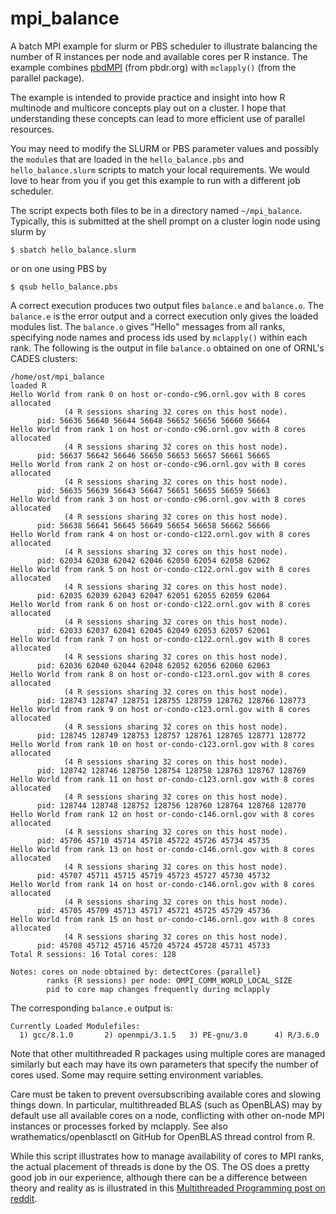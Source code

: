 # mpi_balance 

A batch MPI example for slurm or PBS scheduler to illustrate balancing
the number of R instances per node and available cores per R
instance. The example combines
[pbdMPI](https://github.com/RBigData/pbdMPI) (from pbdr.org) with
`mclapply()` (from the parallel package).

The example is intended to provide practice and insight into how R
multinode and multicore concepts play out on a cluster. I hope that
understanding these concepts can lead to more efficient use of
parallel resources.

You may need to modify the SLURM or PBS parameter values and possibly
the `module`s that are loaded in the `hello_balance.pbs` and
`hello_balance.slurm` scripts to match your local requirements. We
would love to hear from you if you get this example to run with a
different job scheduler.

The script expects both files to be in a directory named
`~/mpi_balance`. Typically, this is submitted at the shell prompt on a
cluster login node using slurm by

```{sh}
$ sbatch hello_balance.slurm
```
or on one using PBS by
```{sh}
$ qsub hello_balance.pbs 
```

A correct execution produces two output files `balance.e` and
`balance.o`. The `balance.e` is the error output and a correct
execution only gives the loaded modules list. The `balance.o` gives
"Hello" messages from all ranks, specifying node names and process ids
used by `mclapply()` within each rank. The following is the output in
file `balance.o` obtained on one of ORNL's CADES clusters:

```
/home/ost/mpi_balance
loaded R
Hello World from rank 0 on host or-condo-c96.ornl.gov with 8 cores allocated
            (4 R sessions sharing 32 cores on this host node).
      pid: 56636 56640 56644 56648 56652 56656 56660 56664
Hello World from rank 1 on host or-condo-c96.ornl.gov with 8 cores allocated
            (4 R sessions sharing 32 cores on this host node).
      pid: 56637 56642 56646 56650 56653 56657 56661 56665
Hello World from rank 2 on host or-condo-c96.ornl.gov with 8 cores allocated
            (4 R sessions sharing 32 cores on this host node).
      pid: 56635 56639 56643 56647 56651 56655 56659 56663
Hello World from rank 3 on host or-condo-c96.ornl.gov with 8 cores allocated
            (4 R sessions sharing 32 cores on this host node).
      pid: 56638 56641 56645 56649 56654 56658 56662 56666
Hello World from rank 4 on host or-condo-c122.ornl.gov with 8 cores allocated
            (4 R sessions sharing 32 cores on this host node).
      pid: 62034 62038 62042 62046 62050 62054 62058 62062
Hello World from rank 5 on host or-condo-c122.ornl.gov with 8 cores allocated
            (4 R sessions sharing 32 cores on this host node).
      pid: 62035 62039 62043 62047 62051 62055 62059 62064
Hello World from rank 6 on host or-condo-c122.ornl.gov with 8 cores allocated
            (4 R sessions sharing 32 cores on this host node).
      pid: 62033 62037 62041 62045 62049 62053 62057 62061
Hello World from rank 7 on host or-condo-c122.ornl.gov with 8 cores allocated
            (4 R sessions sharing 32 cores on this host node).
      pid: 62036 62040 62044 62048 62052 62056 62060 62063
Hello World from rank 8 on host or-condo-c123.ornl.gov with 8 cores allocated
            (4 R sessions sharing 32 cores on this host node).
      pid: 128743 128747 128751 128755 128759 128762 128766 128773
Hello World from rank 9 on host or-condo-c123.ornl.gov with 8 cores allocated
            (4 R sessions sharing 32 cores on this host node).
      pid: 128745 128749 128753 128757 128761 128765 128771 128772
Hello World from rank 10 on host or-condo-c123.ornl.gov with 8 cores allocated
            (4 R sessions sharing 32 cores on this host node).
      pid: 128742 128746 128750 128754 128758 128763 128767 128769
Hello World from rank 11 on host or-condo-c123.ornl.gov with 8 cores allocated
            (4 R sessions sharing 32 cores on this host node).
      pid: 128744 128748 128752 128756 128760 128764 128768 128770
Hello World from rank 12 on host or-condo-c146.ornl.gov with 8 cores allocated
            (4 R sessions sharing 32 cores on this host node).
      pid: 45706 45710 45714 45718 45722 45726 45734 45735
Hello World from rank 13 on host or-condo-c146.ornl.gov with 8 cores allocated
            (4 R sessions sharing 32 cores on this host node).
      pid: 45707 45711 45715 45719 45723 45727 45730 45732
Hello World from rank 14 on host or-condo-c146.ornl.gov with 8 cores allocated
            (4 R sessions sharing 32 cores on this host node).
      pid: 45705 45709 45713 45717 45721 45725 45729 45736
Hello World from rank 15 on host or-condo-c146.ornl.gov with 8 cores allocated
            (4 R sessions sharing 32 cores on this host node).
      pid: 45708 45712 45716 45720 45724 45728 45731 45733
Total R sessions: 16 Total cores: 128 

Notes: cores on node obtained by: detectCores {parallel}
        ranks (R sessions) per node: OMPI_COMM_WORLD_LOCAL_SIZE
        pid to core map changes frequently during mclapply
```

The corresponding `balance.e` output is:
```
Currently Loaded Modulefiles:
  1) gcc/8.1.0       2) openmpi/3.1.5   3) PE-gnu/3.0      4) R/3.6.0
```

Note that other multithreaded R packages using multiple cores are
managed similarly but each may have its own parameters that specify
the number of cores used. Some may require setting environment
variables.

Care must be taken to prevent oversubscribing available cores and
slowing things down. In particular, multithreaded BLAS (such as
OpenBLAS) may by default use all available cores on a node,
conflicting with other on-node MPI instances or processes forked by
mclapply. See also wrathematics/openblasctl on GitHub for OpenBLAS
thread control from R.

While this script illustrates how to manage availability of cores to
MPI ranks, the actual placement of threads is done by the OS. The OS
does a pretty good job in our experience, although there can be a
difference between theory and reality as is illustrated in this
[Multithreaded Programming post on
reddit](https://www.reddit.com/r/aww/comments/2oagj8/multithreaded_programming_theory_and_practice/).
